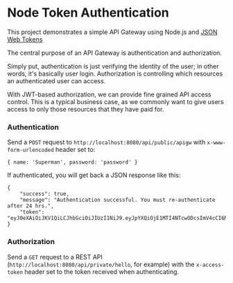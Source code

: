# Node Token Authentication

This project demonstrates a simple API Gateway using Node.js and [JSON Web Tokens](https://jwt.io/)

The central purpose of an API Gateway is authentication and authorization.

Simply put, authentication is just verifying the identity of the user; in other words, it's basically user login.  Authorization is controlling which resources an authenticated user can access.

With JWT-based authorization, we can provide fine grained API access control.  This is a typical business case, as we commonly want to give users access to only those resources that they have paid for.

### Authentication
Send a `POST` request to `http://localhost:8080/api/public/apigw` with `x-www-form-urlencoded` header set to:
```
{ name: 'Superman', password: 'password' }
```
If authenticated, you will get back a JSON response like this:
```
{
    "success": true,
    "message": "Authentication successful. You must re-authenticate after 24 hrs.",
    "token": "eyJ0eXAiOiJKV1QiLCJhbGciOiJIUzI1NiJ9.eyJpYXQiOjE1MTI4NTcwODcsImV4cCI6MTUxMjk0MzQ4N30.6MaWpFsjtT0bhcvam6BhTJXIBQpFqYo2wwfN5ZTWuUo"
}
```

### Authorization
Send a `GET` request to a REST API (`http://localhost:8080/api/private/hello`, for example) with the `x-access-token` header set to
the token received when authenticating.